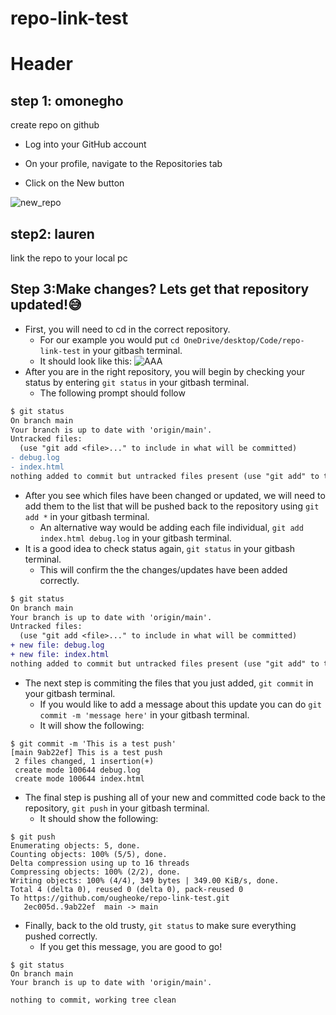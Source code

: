 # repo-link-test

# Header
## step 1: omonegho 
  create repo on github
  - Log into your GitHub account
  * On your profile, navigate to the Repositories tab
  + Click on the New button
  
  ![new_repo](https://user-images.githubusercontent.com/111533969/217383587-1f24cf7f-08b2-4210-ae81-874415d31461.png)

  
 ## step2: lauren 
 link the repo to your local pc
 
## Step 3:Make changes? Lets get that repository updated!:sweat_smile: 
- First, you will need to cd in the correct repository. 
  - For our example you would put `cd OneDrive/desktop/Code/repo-link-test` in your gitbash terminal.
  - It should look like this:
![AAA](https://user-images.githubusercontent.com/111534176/217842187-82e01e80-2acd-432e-9056-f795bdbdcdff.PNG)
- After you are in the right repository, you will begin by checking your status by entering `git status` in your gitbash terminal.
  - The following prompt should follow
```diff
$ git status
On branch main
Your branch is up to date with 'origin/main'.
Untracked files:
  (use "git add <file>..." to include in what will be committed)
- debug.log
- index.html
nothing added to commit but untracked files present (use "git add" to track)
```
- After you see which files have been changed or updated, we will need to add them to the list that will be pushed back to the repository using `git add *` in your gitbash terminal.
  - An alternative way would be adding each file individual, `git add index.html debug.log` in your gitbash terminal.
- It is a good idea to check status again, `git status` in your gitbash terminal.
  - This will confirm the the changes/updates have been added correctly.
```diff
$ git status
On branch main
Your branch is up to date with 'origin/main'.
Untracked files:
  (use "git add <file>..." to include in what will be committed)
+ new file: debug.log
+ new file: index.html
nothing added to commit but untracked files present (use "git add" to track)
```  
- The next step is commiting the files that you just added, `git commit` in your gitbash terminal.
  - If you would like to add a message about this update you can do `git commit -m 'message here'` in your gitbash terminal.
  - It will show the following:
```
$ git commit -m 'This is a test push'
[main 9ab22ef] This is a test push
 2 files changed, 1 insertion(+)
 create mode 100644 debug.log
 create mode 100644 index.html
 ```
- The final step is pushing all of your new and committed code back to the repository, `git push` in your gitbash terminal.
  - It should show the following:
```
$ git push
Enumerating objects: 5, done.
Counting objects: 100% (5/5), done.
Delta compression using up to 16 threads
Compressing objects: 100% (2/2), done.
Writing objects: 100% (4/4), 349 bytes | 349.00 KiB/s, done.
Total 4 (delta 0), reused 0 (delta 0), pack-reused 0
To https://github.com/ougheoke/repo-link-test.git
   2ec005d..9ab22ef  main -> main
```
- Finally, back to the old trusty, `git status` to make sure everything pushed correctly.
  - If you get this message, you are good to go!
```
$ git status
On branch main
Your branch is up to date with 'origin/main'.

nothing to commit, working tree clean
```
